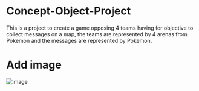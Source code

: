 # Concept-Object-Project

This is a project to create a game opposing 4 teams having for objective to collect messages on a map, the teams are
represented by 4 arenas from Pokemon and the messages are represented by Pokemon.

# Add image

![image](https://mvistatic.com/photosmvi/2021/07/01/P27207164D4445551G_crop_640-330_.jpg)
